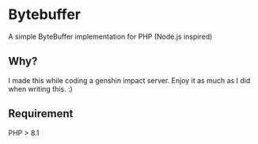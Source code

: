 # Bytebuffer
A simple ByteBuffer implementation for PHP (Node.js inspired)

## Why?
I made this while coding a genshin impact server.
Enjoy it as much as I did when writing this. :)

## Requirement
PHP > 8.1 
